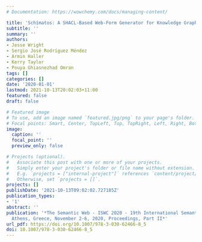 ```yaml
---
# Documentation: https://wowchemy.com/docs/managing-content/

title: 'Schímatos: A SHACL-Based Web-Form Generator for Knowledge Graph Editing'
subtitle: ''
summary: ''
authors:
- Jesse Wright
- Sergio José Rodríguez Méndez
- Armin Haller
- Kerry Taylor
- Pouya Ghiasnezhad Omran
tags: []
categories: []
date: '2020-01-01'
lastmod: 2021-10-13T20:02:03+11:00
featured: false
draft: false

# Featured image
# To use, add an image named `featured.jpg/png` to your page's folder.
# Focal points: Smart, Center, TopLeft, Top, TopRight, Left, Right, BottomLeft, Bottom, BottomRight.
image:
  caption: ''
  focal_point: ''
  preview_only: false

# Projects (optional).
#   Associate this post with one or more of your projects.
#   Simply enter your project's folder or file name without extension.
#   E.g. `projects = ["internal-project"]` references `content/project/deep-learning/index.md`.
#   Otherwise, set `projects = []`.
projects: []
publishDate: '2021-10-13T09:02:02.727185Z'
publication_types:
- '1'
abstract: ''
publication: '*The Semantic Web - ISWC 2020 - 19th International Semantic Web Conference,
  Athens, Greece, November 2-6, 2020, Proceedings, Part II*'
url_pdf: https://doi.org/10.1007/978-3-030-62466-8_5
doi: 10.1007/978-3-030-62466-8_5
---
```

